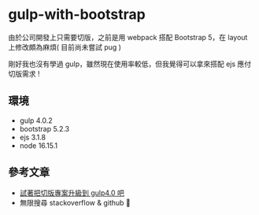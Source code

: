 # gulp-with-bootstrap
<p>由於公司開發上只需要切版，之前是用 webpack 搭配 Bootstrap 5，在 layout 上修改頗為麻煩( 目前尚未嘗試 pug )</p>
<p>剛好我也沒有學過 gulp，雖然現在使用率較低，但我覺得可以拿來搭配 ejs 應付切版需求 !</p>


<h2>環境</h2>

* gulp      4.0.2
* bootstrap 5.2.3
* ejs       3.1.8
* node      16.15.1

<h2>參考文章</h2>

* [試著把切版專案升級到 gulp4.0 吧](https://ithelp.ithome.com.tw/users/20104132/ironman/2921)
* 無限搜尋 stackoverflow & github 🥴
